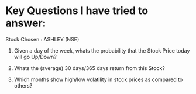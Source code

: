 <h1>Key Questions I have tried to answer: </h1>

Stock Chosen : ASHLEY (NSE)

1) Given a day of the week, whats the probability that the Stock Price today will go Up/Down?

2) Whats the (average) 30 days/365 days return from this Stock?

3) Which months show high/low volatility in stock prices as compared to others?

